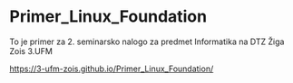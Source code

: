 # Primer_Linux_Foundation
To je primer za 2. seminarsko nalogo za predmet Informatika na DTZ Žiga Zois 3.UFM

 https://3-ufm-zois.github.io/Primer_Linux_Foundation/
